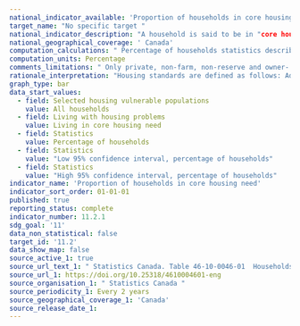```yaml
---
national_indicator_available: 'Proportion of households in core housing need'
target_name: "No specific target "
national_indicator_description: "A household is said to be in "core housing need" if its housing falls below at least one of the adequacy, affordability or suitability standards and it would have to spend 30% or more of its total before-tax income to pay the median rent of alternative local housing that is acceptable (meets all three housing standards)."
national_geographical_coverage: ' Canada'
computation_calculations: " Percentage of households statistics describe the proportion of all households for each "Living with housing problems" category."
computation_units: Percentage
comments_limitations: " Only private, non-farm, non-reserve and owner- or renter-households with incomes greater than zero and shelter-cost-to-income ratios less than 100% are assessed for ‘core housing need.’ Non-family households with at least one maintainer aged 15 to 29 attending school are considered not to be in ‘core housing need’ regardless of their housing circumstances. Attending school is considered a transitional phase, and low incomes earned by student households are viewed as being a temporary condition."
rationale_interpretation: "Housing standards are defined as follows: Adequate housing is reported by their residents as not requiring any major repairs. Affordable housing has shelter costs equal to less than 30% of total before-tax household income. Suitable housing has enough bedrooms for the size and composition of resident households according to National Occupancy Standard (NOS) requirements."
graph_type: bar
data_start_values:
  - field: Selected housing vulnerable populations
    value: All households
  - field: Living with housing problems
    value: Living in core housing need
  - field: Statistics
    value: Percentage of households
  - field: Statistics
    value: "Low 95% confidence interval, percentage of households"
  - field: Statistics
    value: "High 95% confidence interval, percentage of households"
indicator_name: 'Proportion of households in core housing need'
indicator_sort_order: 01-01-01
published: true
reporting_status: complete
indicator_number: 11.2.1
sdg_goal: '11'
data_non_statistical: false
target_id: '11.2'
data_show_map: false
source_active_1: true
source_url_text_1: " Statistics Canada. Table 46-10-0046-01  Households living with housing problems, by selected housing-vulnerable populations and core housing need including adequacy, affordability and suitability standards"
source_url_1: https://doi.org/10.25318/4610004601-eng
source_organisation_1: " Statistics Canada "
source_periodicity_1: Every 2 years
source_geographical_coverage_1: 'Canada'
source_release_date_1: 
---
```


